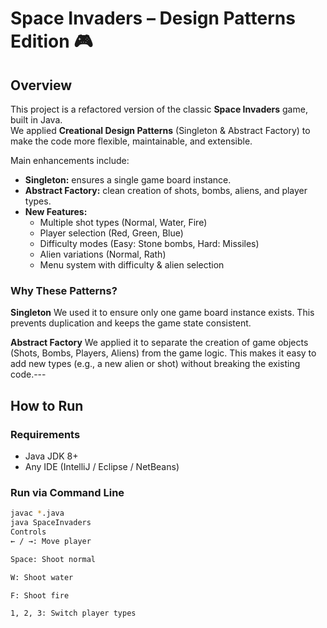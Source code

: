 # Space Invaders – Design Patterns Edition 🎮

## Overview
This project is a refactored version of the classic **Space Invaders** game, built in Java.  
We applied **Creational Design Patterns** (Singleton & Abstract Factory) to make the code more flexible, maintainable, and extensible.  

Main enhancements include:
- **Singleton:** ensures a single game board instance.  
- **Abstract Factory:** clean creation of shots, bombs, aliens, and player types.  
- **New Features:**  
  - Multiple shot types (Normal, Water, Fire)  
  - Player selection (Red, Green, Blue)  
  - Difficulty modes (Easy: Stone bombs, Hard: Missiles)  
  - Alien variations (Normal, Rath)  
  - Menu system with difficulty & alien selection  

### Why These Patterns?

**Singleton**
We used it to ensure only one game board instance exists. This prevents duplication and keeps the game state consistent.

**Abstract Factory**
We applied it to separate the creation of game objects (Shots, Bombs, Players, Aliens) from the game logic. This makes it easy to add new types (e.g., a new alien or shot) without breaking the existing code.---

## How to Run

### Requirements
- Java JDK 8+  
- Any IDE (IntelliJ / Eclipse / NetBeans)  

### Run via Command Line
```bash
javac *.java
java SpaceInvaders
Controls
← / →: Move player

Space: Shoot normal

W: Shoot water

F: Shoot fire

1, 2, 3: Switch player types

